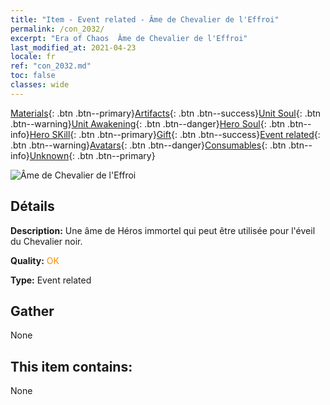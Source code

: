 ```yaml
---
title: "Item - Event related - Âme de Chevalier de l'Effroi"
permalink: /con_2032/
excerpt: "Era of Chaos  Âme de Chevalier de l'Effroi"
last_modified_at: 2021-04-23
locale: fr
ref: "con_2032.md"
toc: false
classes: wide
---
```

 [Materials](/ItemsFR/){: .btn .btn--primary}[Artifacts](/ItemsFR/Artifacts/){: .btn .btn--success}[Unit Soul](/ItemsFR/UnitSoul/){: .btn .btn--warning}[Unit Awakening](/ItemsFR/UnitAwakening/){: .btn .btn--danger}[Hero Soul](/ItemsFR/HeroSoul/){: .btn .btn--info}[Hero SKill](/ItemsFR/HeroSkill/){: .btn .btn--primary}[Gift](/ItemsFR/Gift/){: .btn .btn--success}[Event related](/ItemsFR/Events/){: .btn .btn--warning}[Avatars](/ItemsFR/Avatars/){: .btn .btn--danger}[Consumables](/ItemsFR/Consumables/){: .btn .btn--info}[Unknown](/ItemsFR/Unknown/){: .btn .btn--primary}

 ![Âme de Chevalier de l'Effroi](/images/t/juexing_306.jpg)

## Détails
 **Description:** Une âme de Héros immortel qui peut être utilisée pour l'éveil du Chevalier noir.

 **Quality:** <span style="color: #FF8C00">OK</span>

 **Type:** Event related

## Gather

  None

## This item contains:

  None

